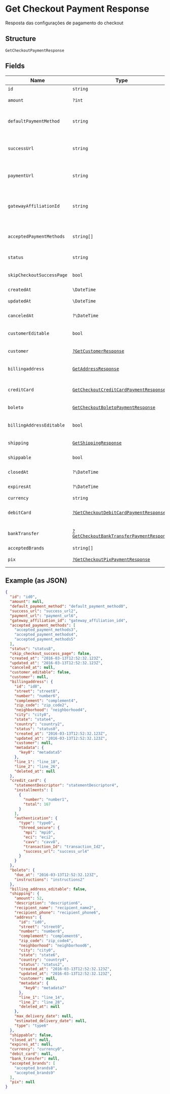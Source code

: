 
# Get Checkout Payment Response

Resposta das configurações de pagamento do checkout

## Structure

`GetCheckoutPaymentResponse`

## Fields

| Name | Type | Tags | Description | Getter | Setter |
|  --- | --- | --- | --- | --- | --- |
| `id` | `string` | Required | - | getId(): string | setId(string id): void |
| `amount` | `?int` | Optional | Valor em centavos | getAmount(): ?int | setAmount(?int amount): void |
| `defaultPaymentMethod` | `string` | Required | Meio de pagamento padrão no checkout | getDefaultPaymentMethod(): string | setDefaultPaymentMethod(string defaultPaymentMethod): void |
| `successUrl` | `string` | Required | Url de redirecionamento de sucesso após o checkou | getSuccessUrl(): string | setSuccessUrl(string successUrl): void |
| `paymentUrl` | `string` | Required | Url para pagamento usando o checkout | getPaymentUrl(): string | setPaymentUrl(string paymentUrl): void |
| `gatewayAffiliationId` | `string` | Required | Código da afiliação onde o pagamento será processado no gateway | getGatewayAffiliationId(): string | setGatewayAffiliationId(string gatewayAffiliationId): void |
| `acceptedPaymentMethods` | `string[]` | Required | Meios de pagamento aceitos no checkout | getAcceptedPaymentMethods(): array | setAcceptedPaymentMethods(array acceptedPaymentMethods): void |
| `status` | `string` | Required | Status do checkout | getStatus(): string | setStatus(string status): void |
| `skipCheckoutSuccessPage` | `bool` | Required | Pular tela de sucesso pós-pagamento? | getSkipCheckoutSuccessPage(): bool | setSkipCheckoutSuccessPage(bool skipCheckoutSuccessPage): void |
| `createdAt` | `\DateTime` | Required | Data de criação | getCreatedAt(): \DateTime | setCreatedAt(\DateTime createdAt): void |
| `updatedAt` | `\DateTime` | Required | Data de atualização | getUpdatedAt(): \DateTime | setUpdatedAt(\DateTime updatedAt): void |
| `canceledAt` | `?\DateTime` | Optional | Data de cancelamento | getCanceledAt(): ?\DateTime | setCanceledAt(?\DateTime canceledAt): void |
| `customerEditable` | `bool` | Required | Torna o objeto customer editável | getCustomerEditable(): bool | setCustomerEditable(bool customerEditable): void |
| `customer` | [`?GetCustomerResponse`](/doc/models/get-customer-response.md) | Optional | Dados do comprador | getCustomer(): ?GetCustomerResponse | setCustomer(?GetCustomerResponse customer): void |
| `billingaddress` | [`GetAddressResponse`](/doc/models/get-address-response.md) | Required | Dados do endereço de cobrança | getBillingaddress(): GetAddressResponse | setBillingaddress(GetAddressResponse billingaddress): void |
| `creditCard` | [`GetCheckoutCreditCardPaymentResponse`](/doc/models/get-checkout-credit-card-payment-response.md) | Required | Configurações de cartão de crédito | getCreditCard(): GetCheckoutCreditCardPaymentResponse | setCreditCard(GetCheckoutCreditCardPaymentResponse creditCard): void |
| `boleto` | [`GetCheckoutBoletoPaymentResponse`](/doc/models/get-checkout-boleto-payment-response.md) | Required | Configurações de boleto | getBoleto(): GetCheckoutBoletoPaymentResponse | setBoleto(GetCheckoutBoletoPaymentResponse boleto): void |
| `billingAddressEditable` | `bool` | Required | Indica se o billing address poderá ser editado | getBillingAddressEditable(): bool | setBillingAddressEditable(bool billingAddressEditable): void |
| `shipping` | [`GetShippingResponse`](/doc/models/get-shipping-response.md) | Required | Configurações  de entrega | getShipping(): GetShippingResponse | setShipping(GetShippingResponse shipping): void |
| `shippable` | `bool` | Required | Indica se possui entrega | getShippable(): bool | setShippable(bool shippable): void |
| `closedAt` | `?\DateTime` | Optional | Data de fechamento | getClosedAt(): ?\DateTime | setClosedAt(?\DateTime closedAt): void |
| `expiresAt` | `?\DateTime` | Optional | Data de expiração | getExpiresAt(): ?\DateTime | setExpiresAt(?\DateTime expiresAt): void |
| `currency` | `string` | Required | Moeda | getCurrency(): string | setCurrency(string currency): void |
| `debitCard` | [`?GetCheckoutDebitCardPaymentResponse`](/doc/models/get-checkout-debit-card-payment-response.md) | Optional | Configurações de cartão de débito | getDebitCard(): ?GetCheckoutDebitCardPaymentResponse | setDebitCard(?GetCheckoutDebitCardPaymentResponse debitCard): void |
| `bankTransfer` | [`?GetCheckoutBankTransferPaymentResponse`](/doc/models/get-checkout-bank-transfer-payment-response.md) | Optional | Bank transfer payment response | getBankTransfer(): ?GetCheckoutBankTransferPaymentResponse | setBankTransfer(?GetCheckoutBankTransferPaymentResponse bankTransfer): void |
| `acceptedBrands` | `string[]` | Required | Accepted Brands | getAcceptedBrands(): array | setAcceptedBrands(array acceptedBrands): void |
| `pix` | [`?GetCheckoutPixPaymentResponse`](/doc/models/get-checkout-pix-payment-response.md) | Optional | Pix payment response | getPix(): ?GetCheckoutPixPaymentResponse | setPix(?GetCheckoutPixPaymentResponse pix): void |

## Example (as JSON)

```json
{
  "id": "id0",
  "amount": null,
  "default_payment_method": "default_payment_method0",
  "success_url": "success_url2",
  "payment_url": "payment_url6",
  "gateway_affiliation_id": "gateway_affiliation_id4",
  "accepted_payment_methods": [
    "accepted_payment_methods3",
    "accepted_payment_methods4",
    "accepted_payment_methods5"
  ],
  "status": "status8",
  "skip_checkout_success_page": false,
  "created_at": "2016-03-13T12:52:32.123Z",
  "updated_at": "2016-03-13T12:52:32.123Z",
  "canceled_at": null,
  "customer_editable": false,
  "customer": null,
  "billingaddress": {
    "id": "id8",
    "street": "street8",
    "number": "number6",
    "complement": "complement4",
    "zip_code": "zip_code2",
    "neighborhood": "neighborhood4",
    "city": "city8",
    "state": "state4",
    "country": "country2",
    "status": "status0",
    "created_at": "2016-03-13T12:52:32.123Z",
    "updated_at": "2016-03-13T12:52:32.123Z",
    "customer": null,
    "metadata": {
      "key0": "metadata5"
    },
    "line_1": "line_18",
    "line_2": "line_26",
    "deleted_at": null
  },
  "credit_card": {
    "statementDescriptor": "statementDescriptor4",
    "installments": [
      {
        "number": "number1",
        "total": 167
      }
    ],
    "authentication": {
      "type": "type0",
      "threed_secure": {
        "mpi": "mpi0",
        "eci": "eci2",
        "cavv": "cavv8",
        "transaction_Id": "transaction_Id2",
        "success_url": "success_url4"
      }
    }
  },
  "boleto": {
    "due_at": "2016-03-13T12:52:32.123Z",
    "instructions": "instructions2"
  },
  "billing_address_editable": false,
  "shipping": {
    "amount": 52,
    "description": "description6",
    "recipient_name": "recipient_name2",
    "recipient_phone": "recipient_phone6",
    "address": {
      "id": "id0",
      "street": "street0",
      "number": "number8",
      "complement": "complement6",
      "zip_code": "zip_code4",
      "neighborhood": "neighborhood6",
      "city": "city0",
      "state": "state6",
      "country": "country4",
      "status": "status2",
      "created_at": "2016-03-13T12:52:32.123Z",
      "updated_at": "2016-03-13T12:52:32.123Z",
      "customer": null,
      "metadata": {
        "key0": "metadata7"
      },
      "line_1": "line_14",
      "line_2": "line_28",
      "deleted_at": null
    },
    "max_delivery_date": null,
    "estimated_delivery_date": null,
    "type": "type6"
  },
  "shippable": false,
  "closed_at": null,
  "expires_at": null,
  "currency": "currency0",
  "debit_card": null,
  "bank_transfer": null,
  "accepted_brands": [
    "accepted_brands8",
    "accepted_brands9"
  ],
  "pix": null
}
```

